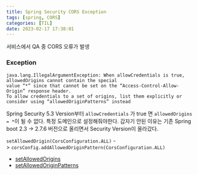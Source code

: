 ```yaml
---
title: Spring Security CORS Exception
tags: [spring, CORS]
categories: [TIL]
date: 2023-02-17 17:38:01
---
```


서비스에서 QA 중 CORS 오류가 발생

### Exception
```plainText
java.lang.IllegalArgumentException: When allowCredentials is true, allowedOrigins cannot contain the special
value “*” since that cannot be set on the “Access-Control-Allow-Origin” response header.
To allow credentials to a set of origins, list them explicitly or consider using “allowedOriginPatterns” instead
```

Spring Security 5.3 Version부터 `allowCredentials` 가 true 면 `allowedOrigins = *`이 될 수 없다. 특정 도메인으로 설정해줘야한다. 
갑자기 안된 이유는 기존 Spring boot 2.3 -> 2.7.6 버전으로 올리면서 Security Version이 올라갔다.

`setAllowedOrigin(CorsConfiguration.ALL)` -> `corsConfig.addAllowedOriginPattern(CorsConfiguration.ALL)`

-   [setAllowedOrigins](https://docs.spring.io/spring-framework/docs/current/javadoc-api/org/springframework/web/cors/CorsConfiguration.html#setAllowedOrigins(java.util.List))
-   [setAllowedOriginPatterns](https://docs.spring.io/spring-framework/docs/current/javadoc-api/org/springframework/web/cors/CorsConfiguration.html#setAllowedOriginPatterns(java.util.List))